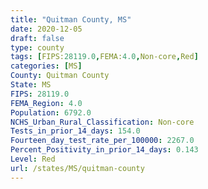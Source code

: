 ```yaml
---
title: "Quitman County, MS"
date: 2020-12-05
draft: false
type: county
tags: [FIPS:28119.0,FEMA:4.0,Non-core,Red]
categories: [MS]
County: Quitman County
State: MS
FIPS: 28119.0
FEMA_Region: 4.0
Population: 6792.0
NCHS_Urban_Rural_Classification: Non-core
Tests_in_prior_14_days: 154.0
Fourteen_day_test_rate_per_100000: 2267.0
Percent_Positivity_in_prior_14_days: 0.143
Level: Red
url: /states/MS/quitman-county
---
```



